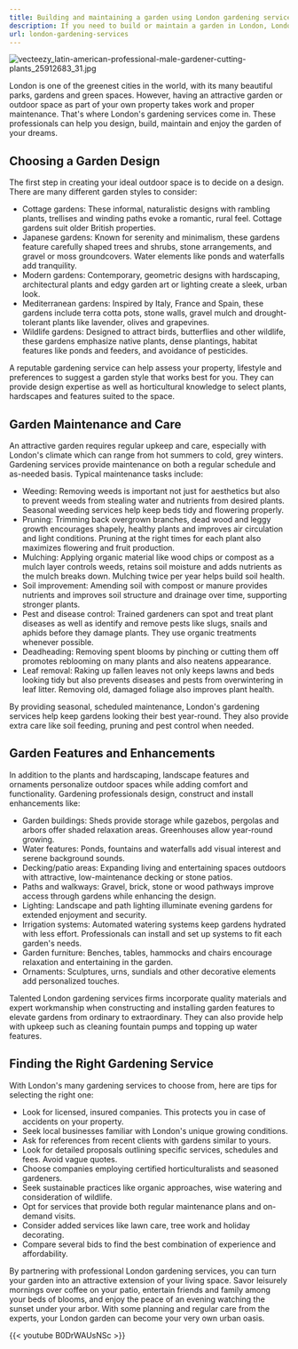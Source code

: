 ```yaml
---
title: Building and maintaining a garden using London gardening services
description: If you need to build or maintain a garden in London, London gardening services can make it so much easier. Find out how.
url: london-gardening-services
---
```


![vecteezy_latin-american-professional-male-gardener-cutting-plants_25912683_31.jpg](/vecteezy_latin-american-professional-male-gardener-cutting-plants_25912683_31.jpg)

London is one of the greenest cities in the world, with its many beautiful parks, gardens and green spaces. However, having an attractive garden or outdoor space as part of your own property takes work and proper maintenance. That's where London's gardening services come in. These professionals can help you design, build, maintain and enjoy the garden of your dreams.

## Choosing a Garden Design

The first step in creating your ideal outdoor space is to decide on a design. There are many different garden styles to consider:

- Cottage gardens: These informal, naturalistic designs with rambling plants, trellises and winding paths evoke a romantic, rural feel. Cottage gardens suit older British properties.
- Japanese gardens: Known for serenity and minimalism, these gardens feature carefully shaped trees and shrubs, stone arrangements, and gravel or moss groundcovers. Water elements like ponds and waterfalls add tranquility.
- Modern gardens: Contemporary, geometric designs with hardscaping, architectural plants and edgy garden art or lighting create a sleek, urban look.
- Mediterranean gardens: Inspired by Italy, France and Spain, these gardens include terra cotta pots, stone walls, gravel mulch and drought-tolerant plants like lavender, olives and grapevines.
- Wildlife gardens: Designed to attract birds, butterflies and other wildlife, these gardens emphasize native plants, dense plantings, habitat features like ponds and feeders, and avoidance of pesticides.

A reputable gardening service can help assess your property, lifestyle and preferences to suggest a garden style that works best for you. They can provide design expertise as well as horticultural knowledge to select plants, hardscapes and features suited to the space.

## Garden Maintenance and Care

An attractive garden requires regular upkeep and care, especially with London's climate which can range from hot summers to cold, grey winters. Gardening services provide maintenance on both a regular schedule and as-needed basis. Typical maintenance tasks include:

- Weeding: Removing weeds is important not just for aesthetics but also to prevent weeds from stealing water and nutrients from desired plants. Seasonal weeding services help keep beds tidy and flowering properly.
- Pruning: Trimming back overgrown branches, dead wood and leggy growth encourages shapely, healthy plants and improves air circulation and light conditions. Pruning at the right times for each plant also maximizes flowering and fruit production.
- Mulching: Applying organic material like wood chips or compost as a mulch layer controls weeds, retains soil moisture and adds nutrients as the mulch breaks down. Mulching twice per year helps build soil health.
- Soil improvement: Amending soil with compost or manure provides nutrients and improves soil structure and drainage over time, supporting stronger plants.
- Pest and disease control: Trained gardeners can spot and treat plant diseases as well as identify and remove pests like slugs, snails and aphids before they damage plants. They use organic treatments whenever possible.
- Deadheading: Removing spent blooms by pinching or cutting them off promotes reblooming on many plants and also neatens appearance.
- Leaf removal: Raking up fallen leaves not only keeps lawns and beds looking tidy but also prevents diseases and pests from overwintering in leaf litter. Removing old, damaged foliage also improves plant health.

By providing seasonal, scheduled maintenance, London's gardening services help keep gardens looking their best year-round. They also provide extra care like soil feeding, pruning and pest control when needed.

## Garden Features and Enhancements

In addition to the plants and hardscaping, landscape features and ornaments personalize outdoor spaces while adding comfort and functionality. Gardening professionals design, construct and install enhancements like:

- Garden buildings: Sheds provide storage while gazebos, pergolas and arbors offer shaded relaxation areas. Greenhouses allow year-round growing.
- Water features: Ponds, fountains and waterfalls add visual interest and serene background sounds.
- Decking/patio areas: Expanding living and entertaining spaces outdoors with attractive, low-maintenance decking or stone patios.
- Paths and walkways: Gravel, brick, stone or wood pathways improve access through gardens while enhancing the design.
- Lighting: Landscape and path lighting illuminate evening gardens for extended enjoyment and security.
- Irrigation systems: Automated watering systems keep gardens hydrated with less effort. Professionals can install and set up systems to fit each garden's needs.
- Garden furniture: Benches, tables, hammocks and chairs encourage relaxation and entertaining in the garden.
- Ornaments: Sculptures, urns, sundials and other decorative elements add personalized touches.

Talented London gardening services firms incorporate quality materials and expert workmanship when constructing and installing garden features to elevate gardens from ordinary to extraordinary. They can also provide help with upkeep such as cleaning fountain pumps and topping up water features.

## Finding the Right Gardening Service

With London's many gardening services to choose from, here are tips for selecting the right one:

- Look for licensed, insured companies. This protects you in case of accidents on your property.
- Seek local businesses familiar with London's unique growing conditions.
- Ask for references from recent clients with gardens similar to yours.
- Look for detailed proposals outlining specific services, schedules and fees. Avoid vague quotes.
- Choose companies employing certified horticulturalists and seasoned gardeners.
- Seek sustainable practices like organic approaches, wise watering and consideration of wildlife.
- Opt for services that provide both regular maintenance plans and on-demand visits.
- Consider added services like lawn care, tree work and holiday decorating.
- Compare several bids to find the best combination of experience and affordability.

By partnering with professional London gardening services, you can turn your garden into an attractive extension of your living space. Savor leisurely mornings over coffee on your patio, entertain friends and family among your beds of blooms, and enjoy the peace of an evening watching the sunset under your arbor. With some planning and regular care from the experts, your London garden can become your very own urban oasis.

{{< youtube B0DrWAUsNSc >}}

